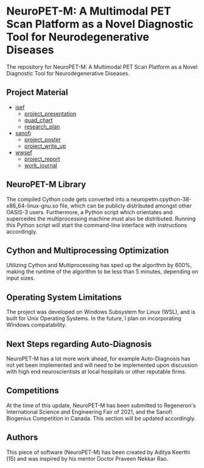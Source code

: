 # NeuroPET-M: A Multimodal PET Scan Platform as a Novel Diagnostic Tool for Neurodegenerative Diseases
The repository for NeuroPET-M: A Multimodal PET Scan Platform as a Novel Diagnostic Tool for Neurodegenerative Diseases.

## Project Material

- [isef](https://github.com/adityakeerthi/neuropet-m/tree/main/material/isef)
  - [project_presentation](https://github.com/adityakeerthi/neuropet-m/blob/main/material/isef/project_presentation_isef_keerthi_aditya.pdf)
  - [quad_chart](https://github.com/adityakeerthi/neuropet-m/blob/main/material/isef/quad_chart_isef_keerthi_aditya.pdf)
  - [research_plan](research_plan_isef_keerthi_aditya.pdf)
- [sanofi](https://github.com/adityakeerthi/neuropet-m/tree/main/material/sanofi)
  - [project_poster](https://github.com/adityakeerthi/neuropet-m/blob/main/material/sanofi/project_poster_sanofi_biogenius_keerthi_aditya.pdf)
  - [project_write_up](https://github.com/adityakeerthi/neuropet-m/blob/main/material/sanofi/project_write_up_biogenius_keerthi_aditya.pdf)
- [wwsef](https://github.com/adityakeerthi/neuropet-m/tree/main/material/wwsef)
  - [project_report](https://github.com/adityakeerthi/neuropet-m/blob/main/material/wwsef/project_report_wwsef_keerthi_aditya.pdf)
  - [work_journal](https://github.com/adityakeerthi/neuropet-m/blob/main/material/wwsef/work_journal_wwsef_keerthi_aditya.pdf)

## NeuroPET-M Library
The compiled Cython code gets converted into a neuropetm.cpython-38-x86_64-linux-gnu.so file, which can be publicly distributed amongst other OASIS-3 users. Furthermore, a Python script which orientates and supercedes the multiprocessing machine must also be distributed. Running this Python script will start the command-line interface with instructions accordingly. 

## Cython and Multiprocessing Optimization
Utilizing Cython and Multiprocessing has sped up the algorithm by 600%, making the runtime of the algorithm to be less than 5 minutes, depending on input sizes. 

## Operating System Limitations
The project was developed on Windows Subsystem for Linux (WSL), and is built for Unix Operating Systems. In the future, I plan on incorporating Windows compatability.

## Next Steps regarding Auto-Diagnosis
NeuroPET-M has a lot more work ahead, for example Auto-Diagnosis has not yet been implemented and will need to be implemented upon discussion with high end neuroscientists at local hospitals or other reputable firms. 

## Competitions
At the time of this update, NeuroPET-M has been submitted to Regeneron's International Science and Engineering Fair of 2021, and the Sanofi Biogenius Competition in Canada. This section will be updated accordingly.

## Authors
This piece of software (NeuroPET-M) has been created by Aditya Keerthi (15) and was inspired by his mentor Doctor Praveen Nekkar Rao. 